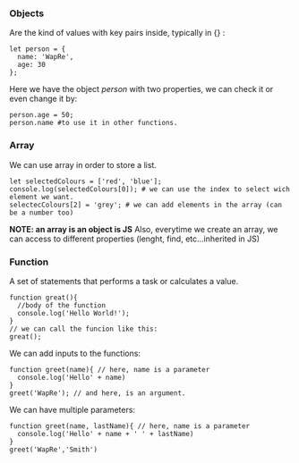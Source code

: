 <h3>Objects</h3>
Are the kind of values with key pairs inside, typically in {} :

```
let person = {
  name: 'WapRe',
  age: 30
};
```
Here we have the object *person* with two properties, we can check it or even change it by:
```
person.age = 50;
person.name #to use it in other functions. 
```

<h3>Array</h3>
We can use array in order to store a list.

```
let selectedColours = ['red', 'blue'];
console.log(selectedColours[0]); # we can use the index to select wich element we want.
selectecColours[2] = 'grey'; # we can add elements in the array (can be a number too)
```
**NOTE: an array is an object is JS**
Also, everytime we create an array, we can access to different properties (lenght, find, etc...inherited in JS)


<h3>Function</h3>
A set of statements that performs a task or calculates a value.

```
function great(){
  //body of the function
  console.log('Hello World!');
}
// we can call the funcion like this:
great();
```
We can add inputs to the functions:
```
function greet(name){ // here, name is a parameter
  console.log('Hello' + name)
}
greet('WapRe'); // and here, is an argument. 
```
We can have multiple parameters:
```
function greet(name, lastName){ // here, name is a parameter
  console.log('Hello' + name + ' ' + lastName)
}
greet('WapRe','Smith')
```


